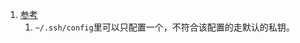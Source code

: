 1. [参考](https://blog.csdn.net/qianghaohao/article/details/79337430)
    1. `~/.ssh/config`里可以只配置一个，不符合该配置的走默认的私钥。